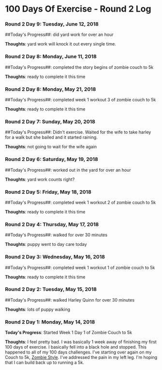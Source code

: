 # 100 Days Of Exercise - Round 2 Log

### Round 2 Day 9: Tuesday, June 12, 2018

##Today's Progress##:  did yard work for over an hour

**Thoughts**:  yard work will knock it out every single time.

### Round 2 Day 8: Monday, June 11, 2018

##Today's Progress##:  completed the story begins of zombie couch to 5k

**Thoughts**:  ready to complete it this time

### Round 2 Day 8: Monday, May 21, 2018

##Today's Progress##:  completed week 1 workout 3 of zombie couch to 5k

**Thoughts**:  ready to complete it this time

### Round 2 Day 7: Sunday, May 20, 2018

##Today's Progress##:  Didn't exercise.  Waited for the wife to take harley for a walk but she bailed and it started raining.

**Thoughts**:  not going to wait for the wife again

### Round 2 Day 6: Saturday, May 19, 2018

##Today's Progress##:  worked out in the yard for over an hour

**Thoughts**:  yard work counts right?

### Round 2 Day 5: Friday, May 18, 2018

##Today's Progress##:  completed week 1 workout 2 of zombie couch to 5k

**Thoughts**:  ready to complete it this time

### Round 2 Day 4: Thursday, May 17, 2018

##Today's Progress##:  walked for over 30 minutes

**Thoughts**:  puppy went to day care today

### Round 2 Day 3: Wednesday, May 16, 2018

##Today's Progress##:  completed week 1 workout 1 of zombie couch to 5k

**Thoughts**:  ready to complete it this time

### Round 2 Day 2: Tuesday, May 15, 2018

##Today's Progress##:  walked Harley Quinn for over 30 minutes

**Thoughts**:  lots of puppy walking

### Round 2 Day 1: Monday, May 14, 2018

**Today's Progress**: Started Week 1 Day 1 of Zombie Couch to 5k

**Thoughts**: I feel pretty bad.  I was basically 1 week away of finishing my first 100 days of exercise.  I basically fell into a black hole and stopped.  This happened to all of my 100 days challenges.  I've starting over again on my Couch to 5k, [Zombie Style](https://zombiesrungame.com/).  I've addressed the pain in my left leg.  I'm hoping that I can build back up to running a 5k.

